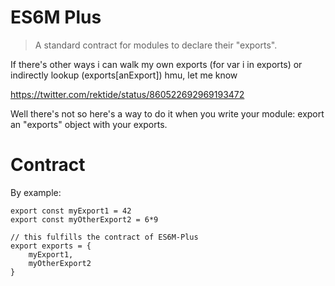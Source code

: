 # ES6M Plus

> A standard contract for modules to declare their "exports".

If there's other ways i can walk my own exports (for var i in exports) or indirectly lookup (exports[anExport]) hmu, let me know

https://twitter.com/rektide/status/860522692969193472

Well there's not so here's a way to do it when you write your module: export an "exports" object with your exports.

# Contract

By example:

```
export const myExport1 = 42
export const myOtherExport2 = 6*9

// this fulfills the contract of ES6M-Plus
export exports = {
	myExport1,
	myOtherExport2
}
```
